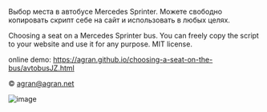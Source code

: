 Выбор места в автобусе Mercedes Sprinter.
Можете свободно копировать скрипт себе на сайт и использовать в любых целях. 

Choosing a seat on a Mercedes Sprinter bus.
You can freely copy the script to your website and use it for any purpose. MIT license.

online demo: https://agran.github.io/choosing-a-seat-on-the-bus/avtobusJZ.html

©️ agran@agran.net

![image](https://github.com/agran/choosing-a-seat-on-the-bus/assets/7409036/b5d6338d-743c-4b11-9fc1-ef5431d16357)
